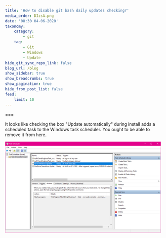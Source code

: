 ```yaml
---
title: 'How to disable git bash daily updates checking?'
media_order: DIzsA.png
date: '08:30 04-06-2020'
taxonomy:
    category:
        - git
    tag:
        - Git
        - Windows
        - Update
hide_git_sync_repo_link: false
blog_url: /blog
show_sidebar: true
show_breadcrumbs: true
show_pagination: true
hide_from_post_list: false
feed:
    limit: 10
---
```


===

It looks like checking the box "Update automatically" during install adds a scheduled task to the Windows task scheduler. You ought to be able to remove it from here.

![](DIzsA.png)